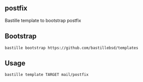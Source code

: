 ## postfix
Bastille template to bootstrap postfix

## Bootstrap
```shell
bastille bootstrap https://github.com/bastillebsd/templates
```

## Usage
```shell
bastille template TARGET mail/postfix
```
